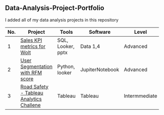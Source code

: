 ## Data-Analysis-Project-Portfolio
I added all of my data analysis projects in this repository

| No. | Project | Tools | Software | Level |
|----------|----------|----------|----------|----------|
| 1 | [Sales KPI metrics for Wolt](https://github.com/Hannah-Abi/Sales-KPIs---delivery-service)| SQL, Looker, pptx | Data 1,4 | Advanced |
| 2 | [User Segmentation with RFM score](https://github.com/Hannah-Abi/user-segmentation-analysis-Wolt) | Python, looker | JupiterNotebook | Advanced |
| 3 | [Road Safety - Tableau Analytics Challene](https://github.com/Hannah-Abi/Road-Safety-in-Finland) | Tableau | Tableau | Intermmediate |
